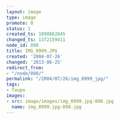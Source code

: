 ```yaml
---
layout: image
type: image
promote: 0
status: 1
created_ts: 1090862045
changed_ts: 1372159411
node_id: 898
title: IMG_8999.JPG
created: '2004-07-26'
changed: '2013-06-25'
redirect_from:
- "/node/898/"
permalink: "/2004/07/26/img_8999_jpg/"
tags:
- Taupo
images:
- src: image/images/img_8999.jpg-898.jpg
  name: img_8999.jpg-898.jpg
---
```


